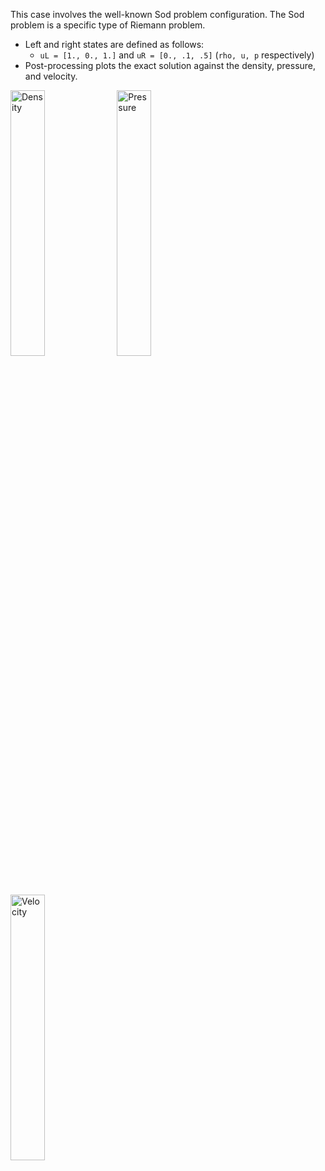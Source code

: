 This case involves the well-known Sod problem configuration.
The Sod problem is a specific type of Riemann problem.  
  - Left and right states are defined as follows:
    - `uL = [1., 0., 1.]` and `uR = [0., .1, .5]` 
    (`rho, u, p` respectively)
  - Post-processing plots the exact solution against the 
  density, pressure, and velocity.


<p align="left">
  <img alt="Density" src="https://user-images.githubusercontent.com/55554103/102403873-84362d80-3fac-11eb-9685-0d585e428238.png" width="33%"></a>
  <img alt="Pressure" src="https://user-images.githubusercontent.com/55554103/102404414-53a2c380-3fad-11eb-990b-3c4fa6283c0d.png" width="33%"></a>
  <img alt="Velocity" src="https://user-images.githubusercontent.com/55554103/102404491-6ae1b100-3fad-11eb-9be0-ffee7c27046a.png" width="33%"></a>
</p>
